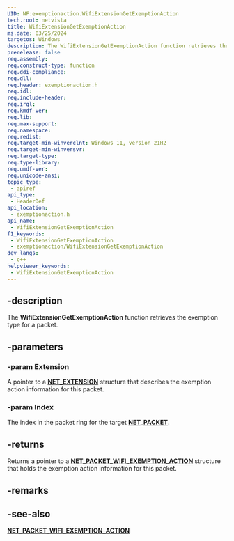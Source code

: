```yaml
---
UID: NF:exemptionaction.WifiExtensionGetExemptionAction
tech.root: netvista
title: WifiExtensionGetExemptionAction
ms.date: 03/25/2024
targetos: Windows
description: The WifiExtensionGetExemptionAction function retrieves the exemption type for a packet.
prerelease: false
req.assembly: 
req.construct-type: function
req.ddi-compliance: 
req.dll: 
req.header: exemptionaction.h
req.idl: 
req.include-header: 
req.irql: 
req.kmdf-ver: 
req.lib: 
req.max-support: 
req.namespace: 
req.redist: 
req.target-min-winverclnt: Windows 11, version 21H2
req.target-min-winversvr: 
req.target-type: 
req.type-library: 
req.umdf-ver: 
req.unicode-ansi: 
topic_type:
 - apiref
api_type:
 - HeaderDef
api_location:
 - exemptionaction.h
api_name:
 - WifiExtensionGetExemptionAction
f1_keywords:
 - WifiExtensionGetExemptionAction
 - exemptionaction/WifiExtensionGetExemptionAction
dev_langs:
 - c++
helpviewer_keywords:
 - WifiExtensionGetExemptionAction
---
```


## -description

The **WifiExtensionGetExemptionAction** function retrieves the exemption type for a packet.

## -parameters

### -param Extension

A pointer to a [**NET_EXTENSION**](../extension/ns-extension-_net_extension.md) structure that describes the exemption action information for this packet.

### -param Index

The index in the packet ring for the target [**NET_PACKET**](../packet/ns-packet-_net_packet.md).

## -returns

Returns a pointer to a [**NET_PACKET_WIFI_EXEMPTION_ACTION**](../exemptionactiontypes/ns-exemptionactiontypes-net_packet_wifi_exemption_action.md) structure that holds the exemption action information for this packet.

## -remarks



## -see-also

[**NET_PACKET_WIFI_EXEMPTION_ACTION**](../exemptionactiontypes/ns-exemptionactiontypes-net_packet_wifi_exemption_action.md)